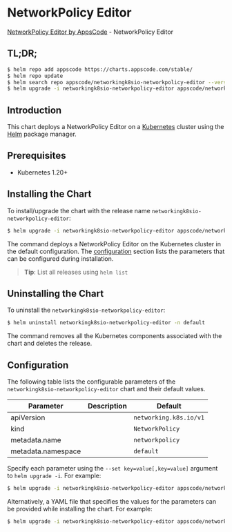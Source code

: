 # NetworkPolicy Editor

[NetworkPolicy Editor by AppsCode](https://appscode.com) - NetworkPolicy Editor

## TL;DR;

```bash
$ helm repo add appscode https://charts.appscode.com/stable/
$ helm repo update
$ helm search repo appscode/networkingk8sio-networkpolicy-editor --version=v0.21.0
$ helm upgrade -i networkingk8sio-networkpolicy-editor appscode/networkingk8sio-networkpolicy-editor -n default --create-namespace --version=v0.21.0
```

## Introduction

This chart deploys a NetworkPolicy Editor on a [Kubernetes](http://kubernetes.io) cluster using the [Helm](https://helm.sh) package manager.

## Prerequisites

- Kubernetes 1.20+

## Installing the Chart

To install/upgrade the chart with the release name `networkingk8sio-networkpolicy-editor`:

```bash
$ helm upgrade -i networkingk8sio-networkpolicy-editor appscode/networkingk8sio-networkpolicy-editor -n default --create-namespace --version=v0.21.0
```

The command deploys a NetworkPolicy Editor on the Kubernetes cluster in the default configuration. The [configuration](#configuration) section lists the parameters that can be configured during installation.

> **Tip**: List all releases using `helm list`

## Uninstalling the Chart

To uninstall the `networkingk8sio-networkpolicy-editor`:

```bash
$ helm uninstall networkingk8sio-networkpolicy-editor -n default
```

The command removes all the Kubernetes components associated with the chart and deletes the release.

## Configuration

The following table lists the configurable parameters of the `networkingk8sio-networkpolicy-editor` chart and their default values.

|     Parameter      | Description |              Default              |
|--------------------|-------------|-----------------------------------|
| apiVersion         |             | <code>networking.k8s.io/v1</code> |
| kind               |             | <code>NetworkPolicy</code>        |
| metadata.name      |             | <code>networkpolicy</code>        |
| metadata.namespace |             | <code>default</code>              |


Specify each parameter using the `--set key=value[,key=value]` argument to `helm upgrade -i`. For example:

```bash
$ helm upgrade -i networkingk8sio-networkpolicy-editor appscode/networkingk8sio-networkpolicy-editor -n default --create-namespace --version=v0.21.0 --set apiVersion=networking.k8s.io/v1
```

Alternatively, a YAML file that specifies the values for the parameters can be provided while
installing the chart. For example:

```bash
$ helm upgrade -i networkingk8sio-networkpolicy-editor appscode/networkingk8sio-networkpolicy-editor -n default --create-namespace --version=v0.21.0 --values values.yaml
```
